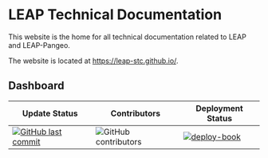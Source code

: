# LEAP Technical Documentation

This website is the home for all technical documentation related to LEAP and LEAP-Pangeo.

The website is located at <https://leap-stc.github.io/>.

## Dashboard

| Update Status | Contributors | Deployment Status |
| -- | -- | -- |
| [![GitHub last commit](https://img.shields.io/github/last-commit/leap-stc/leap-stc.github.io?style=flat-square)](https://github.com/leap-stc/leap-stc.github.io) | ![GitHub contributors](https://img.shields.io/github/contributors/leap-stc/leap-stc.github.io?style=flat-square)  | [![deploy-book](https://github.com/leap-stc/leap-stc.github.io/actions/workflows/deploy.yml/badge.svg)](https://github.com/leap-stc/leap-stc.github.io/actions/workflows/publish-book.yaml) |


